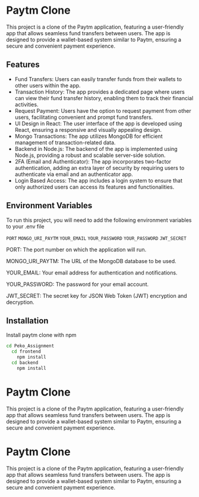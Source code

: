
# Paytm Clone

This project is a clone of the Paytm application, featuring a user-friendly app that allows seamless fund transfers between users. The app is designed to provide a wallet-based system similar to Paytm, ensuring a secure and convenient payment experience.

## Features

- Fund Transfers: Users can easily transfer funds from their wallets to other users within the app.
- Transaction History: The app provides a dedicated page where users can view their fund transfer history, enabling them to track their financial activities.
- Request Payment: Users have the option to request payment from other users, facilitating convenient and prompt fund transfers.
- UI Design in React: The user interface of the app is developed using React, ensuring a responsive and visually appealing design.
- Mongo Transactions: The app utilizes MongoDB for efficient management of transaction-related data.
- Backend in Node.js: The backend of the app is implemented using Node.js, providing a robust and scalable server-side solution.
- 2FA (Email and Authenticator): The app incorporates two-factor authentication, adding an extra layer of security by requiring users to authenticate via email and an authenticator app.
- Login Based Access: The app includes a login system to ensure that only authorized users can access its features and functionalities.



## Environment Variables

To run this project, you will need to add the following environment variables to your .env file

`PORT` 
`MONGO_URI_PAYTM`
`YOUR_EMAIL`
`YOUR_PASSWORD`
`YOUR_PASSWORD`
`JWT_SECRET`

PORT: The port number on which the application will run.

MONGO\_URI\_PAYTM: The URL of the MongoDB database to be used.

YOUR\_EMAIL: Your email address for authentication and notifications.

YOUR\_PASSWORD: The password for your email account.

JWT\_SECRET: The secret key for JSON Web Token (JWT) encryption and decryption.






## Installation

Install paytm clone with npm

```bash
cd Peko_Assignment 
  cd frontend
    npm install
  cd backend
    npm install
```
    
# Paytm Clone

This project is a clone of the Paytm application, featuring a user-friendly app that allows seamless fund transfers between users. The app is designed to provide a wallet-based system similar to Paytm, ensuring a secure and convenient payment experience.

# Paytm Clone

This project is a clone of the Paytm application, featuring a user-friendly app that allows seamless fund transfers between users. The app is designed to provide a wallet-based system similar to Paytm, ensuring a secure and convenient payment experience.
